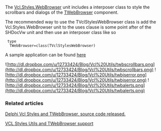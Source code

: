 The [Vcl.Styles.WebBrowser](https://code.google.com/p/vcl-styles-utils/source/browse/trunk/Common/Vcl.Styles.WebBrowser.pas) unit includes a interposer class to style the scrollbars and dialogs of the [TWebBrowser](http://docwiki.embarcadero.com/Libraries/XE6/en/SHDocVw.TWebBrowser) component.


The recommended way to use the TVclStylesWebBrowser class is add the Vcl.Styles.WebBrowser unit to the uses clause is some point after of the SHDocVw unit and then use an interposer class like so

```
 type
  TWebBrowser=class(TVclStylesWebBrowser)
```


A sample application can be found [here](https://code.google.com/p/vcl-styles-utils/source/browse/#svn%2Ftrunk%2FVcl%20Styles%20TWebBrowser%20(Demo%20App))


![http://dl.dropbox.com/u/12733424/Blog/Vcl%20Utils/twbscrollbars.png](http://dl.dropbox.com/u/12733424/Blog/Vcl%20Utils/twbscrollbars.png)
![http://dl.dropbox.com/u/12733424/Blog/Vcl%20Utils/twbjserror.png](http://dl.dropbox.com/u/12733424/Blog/Vcl%20Utils/twbjserror.png)
![http://dl.dropbox.com/u/12733424/Blog/Vcl%20Utils/twbalerts.png](http://dl.dropbox.com/u/12733424/Blog/Vcl%20Utils/twbalerts.png)

### Related articles ###

[Delphi Vcl Styles and TWebBrowser, source code released.](http://theroadtodelphi.wordpress.com/2012/03/20/delphi-vcl-styles-and-twebbrowser-source-code-released/)

[VCL Styles Utils and TWebBrowser support](http://theroadtodelphi.wordpress.com/2014/02/06/vcl-styles-utils-and-twebbrowser-support/)